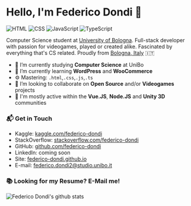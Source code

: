 # Hello, I'm Federico Dondi 👋

![HTML](https://img.shields.io/badge/HTML-Expert-orange)
![CSS](https://img.shields.io/badge/CSS-Expert-blue)
![JavaScript](https://img.shields.io/badge/JavaScript-Expert-yellow)
![TypeScript](https://img.shields.io/badge/TypeScript-Intermediate-lightgrey)

Computer Science student at [University of Bologna](https://www.unibo.it/en). Full-stack developer with passion for videogames, played or created alike. Fascinated by everything that's CS related. Proudly from [Bologna, Italy](https://g.page/Due-Torri-Bologna?share) 🇮🇹

- 🔭 I’m currently studying **Computer Science** at UniBo
- 🌱 I’m currently learning **WordPress** and **WooCommerce**
- ⚙️ Mastering: `.html`,`.css`,`.js`,`.ts`
- 👯 I’m looking to collaborate on **Open Source** and/or **Videogames** projects
- 💬 I'm mostly active within the **Vue.JS**, **Node.JS** and **Unity 3D** communities

### 📬 Get in Touch

- Kaggle: [kaggle.com/federico-dondi][kaggle]
- StackOverflow: [stackoverflow.com/federico-dondi][stackoverflow]
- GitHub: [github.com/federico-dondi][github]
- LinkedIn: coming soon
- Site: [federico-dondi.github.io][site]
- E-mail: federico.dondi2@studio.unibo.it

### 📚 Looking for my Resume? E-Mail me!

![Federico Dondi's github stats](https://github-readme-stats.vercel.app/api?username=federico-dondi&show_icons=true&hide_border=true)

[stackoverflow]: https://stackoverflow.com/users/13278024/federico-dondi
[github]: https://github.com/federico-dondi
[kaggle]: https://kaggle.com/federicodondi
[site]: https://federico-dondi.github.io
